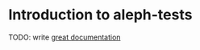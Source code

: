 # Introduction to aleph-tests

TODO: write [great documentation](http://jacobian.org/writing/what-to-write/)
